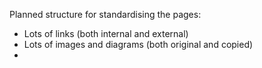 

Planned structure for standardising the pages: 

- Lots of links (both internal and external)
- Lots of images and diagrams (both original and copied)
- 
